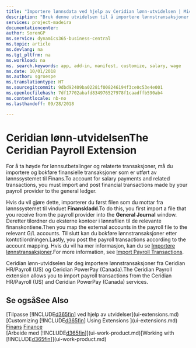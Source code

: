 ```yaml
---
title: "Importere lønnsdata ved hjelp av Ceridian lønn-utvidelsen | Microsoft-dokumentasjon"
description: "Bruk denne utvidelsen til å importere lønnstransaksjoner fra tjenestene Ceridian HR/Payroll (USA) og Ceridian PowerPay (Canada)."
services: project-madeira
documentationcenter: 
author: SorenGP
ms.service: dynamics365-business-central
ms.topic: article
ms.devlang: na
ms.tgt_pltfrm: na
ms.workload: na
ms. search.keywords: app, add-in, manifest, customize, salary, wage
ms.date: 10/01/2018
ms.author: sgroespe
ms.translationtype: HT
ms.sourcegitcommit: 9dbd92409ba02281f008246194f3ce0c53e4e001
ms.openlocfilehash: 7df17702abafd834976527978f1caadffb590ab4
ms.contentlocale: nb-no
ms.lasthandoff: 09/28/2018

---
```

# <a name="the-ceridian-payroll-extension"></a><span data-ttu-id="e34ce-103">Ceridian lønn-utvidelsen</span><span class="sxs-lookup"><span data-stu-id="e34ce-103">The Ceridian Payroll Extension</span></span>
<span data-ttu-id="e34ce-104">For å ta høyde for lønnsutbetalinger og relaterte transaksjoner, må du importere og bokføre finansielle transaksjoner som er utført av lønnssystemet til Finans.</span><span class="sxs-lookup"><span data-stu-id="e34ce-104">To account for salary payments and related transactions, you must import and post financial transactions made by your payroll provider to the general ledger.</span></span>

<span data-ttu-id="e34ce-105">Hvis du vil gjøre dette, importerer du først filen som du mottar fra lønnssystemet til vinduet **Finanskladd**.</span><span class="sxs-lookup"><span data-stu-id="e34ce-105">To do this, you first import a file that you receive from the payroll provider into the **General Journal** window.</span></span> <span data-ttu-id="e34ce-106">Deretter tilordner du eksterne kontoer i lønnsfilen til de relevante finanskontiene.</span><span class="sxs-lookup"><span data-stu-id="e34ce-106">Then you map the external accounts in the payroll file to the relevant G/L accounts.</span></span> <span data-ttu-id="e34ce-107">Til slutt kan du bokføre lønnstransaksjoner etter kontotilordningen.</span><span class="sxs-lookup"><span data-stu-id="e34ce-107">Lastly, you post the payroll transactions according to the account mapping.</span></span> <span data-ttu-id="e34ce-108">Hvis du vil ha mer informasjon, kan du se [Importere lønnstransaksjoner](finance-how-import-payroll-transactions.md).</span><span class="sxs-lookup"><span data-stu-id="e34ce-108">For more information, see [Import Payroll Transactions](finance-how-import-payroll-transactions.md).</span></span>

<span data-ttu-id="e34ce-109">Ceridian lønn-utvidselen lar deg importere lønnstransaksjoner fra Ceridian HR/Payroll (US) og Ceridian PowerPay (Canada).</span><span class="sxs-lookup"><span data-stu-id="e34ce-109">The Ceridian Payroll extension allows you to import payroll transactions from the Ceridian HR/Payroll (US) and Ceridian PowerPay (Canada) services.</span></span>

## <a name="see-also"></a><span data-ttu-id="e34ce-110">Se også</span><span class="sxs-lookup"><span data-stu-id="e34ce-110">See Also</span></span>
<span data-ttu-id="e34ce-111">[Tilpasse [!INCLUDE[d365fin](includes/d365fin_md.md)] ved hjelp av utvidelser](ui-extensions.md)  </span><span class="sxs-lookup"><span data-stu-id="e34ce-111">[Customizing [!INCLUDE[d365fin](includes/d365fin_md.md)] Using Extensions ](ui-extensions.md)  </span></span>  
<span data-ttu-id="e34ce-112">[Finans](finance.md)  </span><span class="sxs-lookup"><span data-stu-id="e34ce-112">[Finance](finance.md)  </span></span>  
<span data-ttu-id="e34ce-113">[Arbeide med [!INCLUDE[d365fin](includes/d365fin_md.md)]](ui-work-product.md)</span><span class="sxs-lookup"><span data-stu-id="e34ce-113">[Working with [!INCLUDE[d365fin](includes/d365fin_md.md)]](ui-work-product.md)</span></span>

